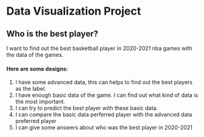 # Data Visualization Project
## Who is the best player?

I want to find out the best basketball player in 2020-2021 nba games with the data of the games. 

#### Here are some designs:

1. I have some advanced data, this can helps to find out the best players as the label.
2. I have enough basic data of the game. I can find out what kind of data is the most important.
3. I can try to predict the best player with these basic data.
4. I can compare the basic data perferred player with the advanced data preferred player
5. I can give some answers about who was the best player in 2020-2021
